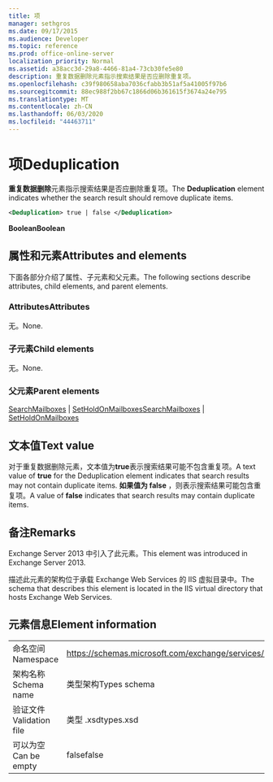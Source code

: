 ```yaml
---
title: 项
manager: sethgros
ms.date: 09/17/2015
ms.audience: Developer
ms.topic: reference
ms.prod: office-online-server
localization_priority: Normal
ms.assetid: a38acc3d-29a8-4466-81a4-73cb30fe5e80
description: 重复数据删除元素指示搜索结果是否应删除重复项。
ms.openlocfilehash: c39f980658aba7036cfabb3b51af5a41005f97b6
ms.sourcegitcommit: 88ec988f2bb67c1866d06b361615f3674a24e795
ms.translationtype: MT
ms.contentlocale: zh-CN
ms.lasthandoff: 06/03/2020
ms.locfileid: "44463711"
---
```

# <a name="deduplication"></a><span data-ttu-id="fd445-103">项</span><span class="sxs-lookup"><span data-stu-id="fd445-103">Deduplication</span></span>

<span data-ttu-id="fd445-104">**重复数据删除**元素指示搜索结果是否应删除重复项。</span><span class="sxs-lookup"><span data-stu-id="fd445-104">The **Deduplication** element indicates whether the search result should remove duplicate items.</span></span> 
  
```XML
<Deduplication> true | false </Deduplication>
```

<span data-ttu-id="fd445-105">**Boolean**</span><span class="sxs-lookup"><span data-stu-id="fd445-105">**Boolean**</span></span>

## <a name="attributes-and-elements"></a><span data-ttu-id="fd445-106">属性和元素</span><span class="sxs-lookup"><span data-stu-id="fd445-106">Attributes and elements</span></span>

<span data-ttu-id="fd445-107">下面各部分介绍了属性、子元素和父元素。</span><span class="sxs-lookup"><span data-stu-id="fd445-107">The following sections describe attributes, child elements, and parent elements.</span></span>
  
### <a name="attributes"></a><span data-ttu-id="fd445-108">Attributes</span><span class="sxs-lookup"><span data-stu-id="fd445-108">Attributes</span></span>

<span data-ttu-id="fd445-109">无。</span><span class="sxs-lookup"><span data-stu-id="fd445-109">None.</span></span>
  
### <a name="child-elements"></a><span data-ttu-id="fd445-110">子元素</span><span class="sxs-lookup"><span data-stu-id="fd445-110">Child elements</span></span>

<span data-ttu-id="fd445-111">无。</span><span class="sxs-lookup"><span data-stu-id="fd445-111">None.</span></span>
  
### <a name="parent-elements"></a><span data-ttu-id="fd445-112">父元素</span><span class="sxs-lookup"><span data-stu-id="fd445-112">Parent elements</span></span>

<span data-ttu-id="fd445-113">[SearchMailboxes](searchmailboxes.md)  | [SetHoldOnMailboxes](setholdonmailboxes.md)</span><span class="sxs-lookup"><span data-stu-id="fd445-113">[SearchMailboxes](searchmailboxes.md) | [SetHoldOnMailboxes](setholdonmailboxes.md)</span></span>
  
## <a name="text-value"></a><span data-ttu-id="fd445-114">文本值</span><span class="sxs-lookup"><span data-stu-id="fd445-114">Text value</span></span>

<span data-ttu-id="fd445-115">对于重复数据删除元素，文本值为**true**表示搜索结果可能不包含重复项。</span><span class="sxs-lookup"><span data-stu-id="fd445-115">A text value of **true** for the Deduplication element indicates that search results may not contain duplicate items.</span></span> <span data-ttu-id="fd445-116">**如果值为 false** ，则表示搜索结果可能包含重复项。</span><span class="sxs-lookup"><span data-stu-id="fd445-116">A value of **false** indicates that search results may contain duplicate items.</span></span> 
  
## <a name="remarks"></a><span data-ttu-id="fd445-117">备注</span><span class="sxs-lookup"><span data-stu-id="fd445-117">Remarks</span></span>

<span data-ttu-id="fd445-118">Exchange Server 2013 中引入了此元素。</span><span class="sxs-lookup"><span data-stu-id="fd445-118">This element was introduced in Exchange Server 2013.</span></span>
  
<span data-ttu-id="fd445-119">描述此元素的架构位于承载 Exchange Web Services 的 IIS 虚拟目录中。</span><span class="sxs-lookup"><span data-stu-id="fd445-119">The schema that describes this element is located in the IIS virtual directory that hosts Exchange Web Services.</span></span>
  
## <a name="element-information"></a><span data-ttu-id="fd445-120">元素信息</span><span class="sxs-lookup"><span data-stu-id="fd445-120">Element information</span></span>

|||
|:-----|:-----|
|<span data-ttu-id="fd445-121">命名空间</span><span class="sxs-lookup"><span data-stu-id="fd445-121">Namespace</span></span>  <br/> |https://schemas.microsoft.com/exchange/services/2006/types  <br/> |
|<span data-ttu-id="fd445-122">架构名称</span><span class="sxs-lookup"><span data-stu-id="fd445-122">Schema name</span></span>  <br/> |<span data-ttu-id="fd445-123">类型架构</span><span class="sxs-lookup"><span data-stu-id="fd445-123">Types schema</span></span>  <br/> |
|<span data-ttu-id="fd445-124">验证文件</span><span class="sxs-lookup"><span data-stu-id="fd445-124">Validation file</span></span>  <br/> |<span data-ttu-id="fd445-125">类型 .xsd</span><span class="sxs-lookup"><span data-stu-id="fd445-125">types.xsd</span></span>  <br/> |
|<span data-ttu-id="fd445-126">可以为空</span><span class="sxs-lookup"><span data-stu-id="fd445-126">Can be empty</span></span>  <br/> |<span data-ttu-id="fd445-127">false</span><span class="sxs-lookup"><span data-stu-id="fd445-127">false</span></span>  <br/> |
   

